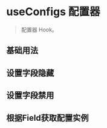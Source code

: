 # useConfigs 配置器

> 配置器 Hook。

## 基础用法

<demo vue="hooks/useConfigs/basic.vue" />

## 设置字段隐藏

<demo vue="hooks/useConfigs/setHidden.vue" />

## 设置字段禁用

<demo vue="hooks/useConfigs/setDisabled.vue" />

## 根据Field获取配置实例

<demo vue="hooks/useConfigs/getConfigByField.vue" />

